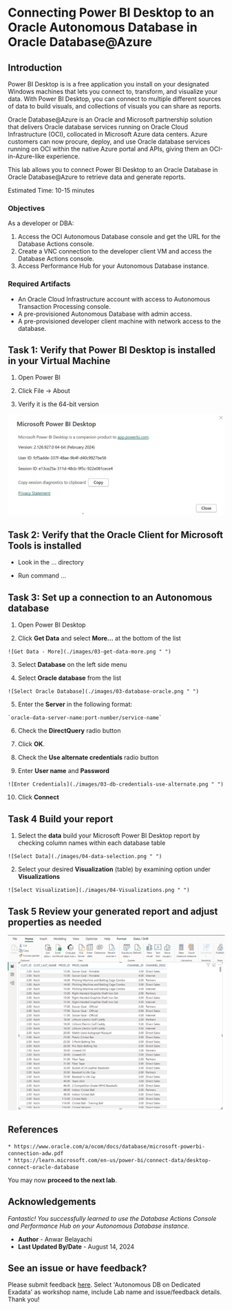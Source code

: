 # Connecting Power BI Desktop to an Oracle Autonomous Database in Oracle Database@Azure 

## Introduction
Power BI Desktop is is a free application you install on your designated Windows machines that lets you connect to, transform, and visualize your data. With Power BI Desktop, you can connect to multiple different sources of data to build visuals, and collections of visuals you can share as reports.

Oracle Database@Azure is an Oracle and Microsoft partnership solution that delivers Oracle database services running on Oracle Cloud Infrastructure (OCI), collocated in Microsoft Azure data centers. Azure customers can now procure, deploy, and use Oracle database services running on OCI within the native Azure portal and APIs, giving them an OCI-in-Azure-like experience. 

This lab allows you to connect Power BI Desktop to an Oracle Database in Oracle Database@Azure to retrieve data and generate reports.

Estimated Time: 10-15 minutes

### Objectives

As a developer or DBA:

1. Access the OCI Autonomous Database console and get the URL for the Database Actions console.
2. Create a VNC connection to the developer client VM and access the Database Actions console.
3. Access Performance Hub for your Autonomous Database instance.

### Required Artifacts
- An Oracle Cloud Infrastructure account with access to Autonomous Transaction Processing console.
- A pre-provisioned Autonomous Database with admin access.
- A pre-provisioned developer client machine with network access to the database.

## Task 1: Verify that Power BI Desktop is installed in your Virtual Machine

1. Open Power BI

2. Click File -> About

3. Verify it is the 64-bit version

  ![About Power BI Desktop](./images/01-PowerBI-version.png " ")

## Task 2: Verify that the Oracle Client for Microsoft Tools is installed

- Look in the ... directory

- Run command ...

## Task 3: Set up a connection to an Autonomous database

  1. Open Power BI Desktop

  2. Click **Get Data** and select **More...** at the bottom of the list

    ![Get Data - More](./images/03-get-data-more.png " ")

  3. Select **Database** on the left side menu

  4. Select **Oracle database** from the list

    ![Select Oracle Database](./images/03-database-oracle.png " ")

  5. Enter the **Server** in the following format:

    `oracle-data-server-name:port-number/service-name`

  6. Check the **DirectQuery** radio button
    
  7. Click **OK**.

  8. Check the **Use alternate credentials** radio button

  9. Enter **User name** and **Password**

    ![Enter Credentials](./images/03-db-credentials-use-alternate.png " ")

  10. Click **Connect**

## Task 4 Build your report

  1. Select the **data** build your Microsoft Power BI Desktop report by checking column names within each database table

    ![Select Data](./images/04-data-selection.png " ")

  2. Select your desired **Visualization** (table) by examining option under **Visualizations** 

    ![Select Visualization](./images/04-Visualizations.png " ")

## Task 5 Review your generated report and adjust properties as needed

  ![Report Genererated](./images/05-report-generated.png " ")


## References

    * https://www.oracle.com/a/ocom/docs/database/microsoft-powerbi-connection-adw.pdf
    * https://learn.microsoft.com/en-us/power-bi/connect-data/desktop-connect-oracle-database

You may now **proceed to the next lab**.

## Acknowledgements

*Fantastic! You successfully learned to use the Database Actions Console and Performance Hub on your Autonomous Database instance.*

- **Author** - Anwar Belayachi
- **Last Updated By/Date** - August 14, 2024


## See an issue or have feedback?  
Please submit feedback [here](https://apexapps.oracle.com/pls/apex/f?p=133:1:::::P1_FEEDBACK:1).   Select 'Autonomous DB on Dedicated Exadata' as workshop name, include Lab name and issue/feedback details. Thank you!
